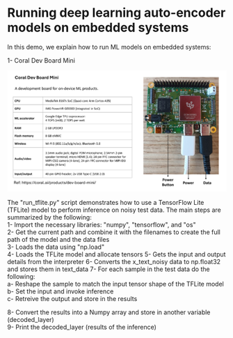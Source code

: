 # Running deep learning auto-encoder models on embedded systems

In this demo, we explain how to run ML models on embedded systems:      

1- Coral Dev Board Mini   

![Alt text](images/Coral_mini_text.png)

The "run_tflite.py" script demonstrates how to use a TensorFlow Lite (TFLite) model to perform inference on noisy test data.
The main steps are summarized by the following:   
1- Import the necessary libraries: "numpy", "tensorflow", and "os"   
2- Get the current path and combine it with the filenames to create the full path of the model and the data files   
3- Loads the data using "np.load"   
4- Loads the TFLite model and allocate tensors
5- Gets the input and output details from the interpreter
6- Converts the x_text_noisy data to np.float32 and stores them in text_data
7- For each sample in the test data do the following:   
a- Reshape the sample to match the input tensor shape of the TFLite model   
b- Set the input and invoke inference   
c- Retreive the output and store in the results    

8- Convert the results into a Numpy array and store in another variable (decoded_layer)   
9- Print the decoded_layer (results of the inference)
